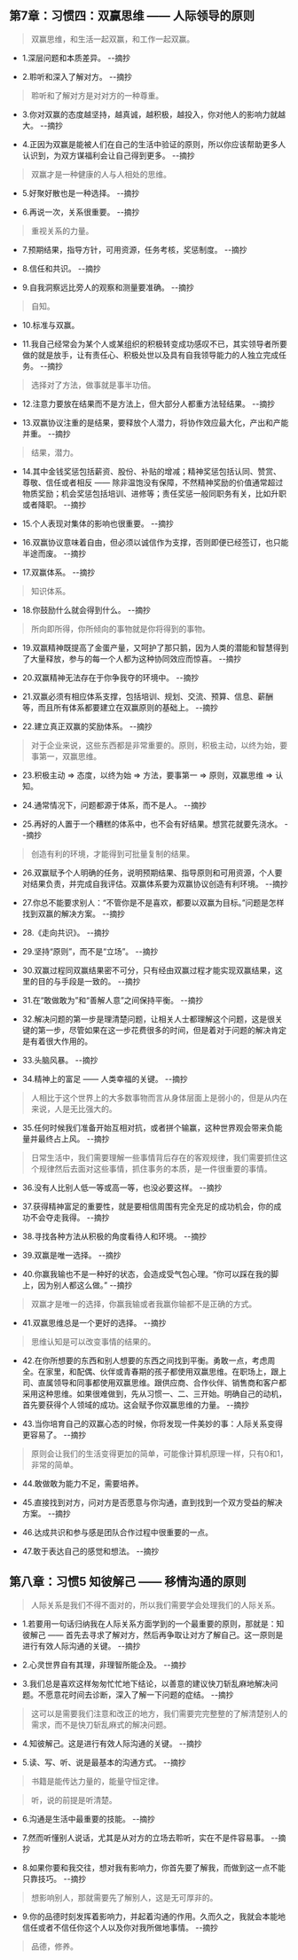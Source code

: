 ## 第7章：习惯四：双赢思维 —— 人际领导的原则

>双赢思维，和生活一起双赢，和工作一起双赢。

- 1.深层问题和本质差异。 --摘抄

- 2.聆听和深入了解对方。 --摘抄

>聆听和了解对方是对对方的一种尊重。

- 3.你对双赢的态度越坚持，越真诚，越积极，越投入，你对他人的影响力就越大。 --摘抄

- 4.正因为双赢是能被人们在自己的生活中验证的原则，所以你应该帮助更多人认识到，为双方谋福利会让自己得到更多。 --摘抄

>双赢才是一种健康的人与人相处的思维。

- 5.好聚好散也是一种选择。 --摘抄

- 6.再说一次，关系很重要。 --摘抄

>重视关系的力量。

- 7.预期结果，指导方针，可用资源，任务考核，奖惩制度。 --摘抄

- 8.信任和共识。 --摘抄

- 9.自我洞察远比旁人的观察和测量要准确。 --摘抄

>自知。

- 10.标准与双赢。

- 11.我自己经常会为某个人或某组织的积极转变成功感叹不已，其实领导者所要做的就是放手，让有责任心、积极处世以及具有自我领导能力的人独立完成任务。 --摘抄

>选择对了方法，做事就是事半功倍。

- 12.注意力要放在结果而不是方法上，但大部分人都重方法轻结果。 --摘抄

- 13.双赢协议注重的是结果，要释放个人潜力，将协作效应最大化，产出和产能并重。 --摘抄

>结果，潜力。

- 14.其中金钱奖惩包括薪资、股份、补贴的增减；精神奖惩包括认同、赞赏、尊敬、信任或者相反 —— 除非温饱没有保障，不然精神奖励的价值通常超过物质奖励；机会奖惩包括培训、进修等；责任奖惩一般同职务有关，比如升职或者降职。 --摘抄

- 15.个人表现对集体的影响也很重要。 --摘抄

- 16.双赢协议意味着自由，但必须以诚信作为支撑，否则即便已经签订，也只能半途而废。 --摘抄

- 17.双赢体系。 --摘抄

>知识体系。

- 18.你鼓励什么就会得到什么。 --摘抄

>所向即所得，你所倾向的事物就是你将得到的事物。

- 19.双赢精神既提高了金蛋产量，又呵护了那只鹅，因为人类的潜能和智慧得到了大量释放，参与的每一个人都为这种协同效应而惊喜。 --摘抄

- 20.双赢精神无法存在于你争我夺的环境中。 --摘抄

- 21.双赢必须有相应体系支撑，包括培训、规划、交流、预算、信息、薪酬等，而且所有体系都要建立在双赢原则的基础上。 --摘抄

- 22.建立真正双赢的奖励体系。 --摘抄

>对于企业来说，这些东西都是非常重要的。原则，积极主动，以终为始，要事第一，双赢思维。

- 23.积极主动 => 态度，以终为始 => 方法，要事第一 => 原则，双赢思维 => 认知。

- 24.通常情况下，问题都源于体系，而不是人。 --摘抄

- 25.再好的人置于一个糟糕的体系中，也不会有好结果。想赏花就要先浇水。 --摘抄

>创造有利的环境，才能得到可批量复制的结果。

- 26.双赢赋予个人明确的任务，说明预期结果、指导原则和可用资源，个人要对结果负责，并完成自我评估。双赢体系要为双赢协议创造有利环境。 --摘抄

- 27.你总不能要求别人：“不管你是不是喜欢，都要以双赢为目标。”问题是怎样找到双赢的解决方案。 --摘抄

- 28.《走向共识》。 --摘抄

- 29.坚持“原则”，而不是“立场”。 --摘抄

- 30.双赢过程同双赢结果密不可分，只有经由双赢过程才能实现双赢结果，这里的目的与手段是一致的。 --摘抄

- 31.在“敢做敢为”和“善解人意”之间保持平衡。 --摘抄

- 32.解决问题的第一步是理清楚问题，让相关人士都理解这个问题，这是很关键的第一步，尽管如果在这一步花费很多的时间，但是着对于问题的解决肯定是有着很大作用的。

- 33.头脑风暴。 --摘抄

- 34.精神上的富足 —— 人类幸福的关键。 --摘抄

>人相比于这个世界上的大多数事物而言从身体层面上是弱小的，但是从内在来说，人是无比强大的。

- 35.任何时候我们准备开始互相对抗，或者拼个输赢，这种世界观会带来负能量并最终占上风。 --摘抄

>日常生活中，我们需要理解一些事情背后存在的客观规律，我们需要抓住这个规律然后去面对这些事情，抓住事务的本质，是一件很重要的事情。

- 36.没有人比别人低一等或高一等，也没必要这样。 --摘抄

- 37.获得精神富足的重要性，就是要相信周围有完全充足的成功机会，你的成功不会夺走我得。 --摘抄

- 38.寻找各种方法从积极的角度看待人和环境。 --摘抄

- 39.双赢是唯一选择。 --摘抄

- 40.你赢我输也不是一种好的状态，会造成受气包心理。“你可以踩在我的脚上，因为别人都这么做。” --摘抄

>双赢才是唯一的选择，你赢我输或者我赢你输都不是正确的方式。

- 41.双赢思维总是一个更好的选择。 --摘抄

>思维认知是可以改变事情的结果的。

- 42.在你所想要的东西和别人想要的东西之间找到平衡。勇敢一点，考虑周全。在家里，和配偶、伙伴或青春期的孩子都使用双赢思维。在职场上，跟上司、直属领导和同事都使用双赢思维。跟供应商、合作伙伴、销售商和客户都采用这种思维。如果很难做到，先从习惯一、二、三开始。明确自己的动机，首先要获得个人领域的成功。这会赋予你双赢思维的力量。 --摘抄

- 43.当你培育自己的双赢心态的时候，你将发现一件美妙的事：人际关系变得更容易了。 --摘抄

>原则会让我们的生活变得更加的简单，可能像计算机原理一样，只有0和1，非常的简单。

- 44.敢做敢为能力不足，需要培养。

- 45.直接找到对方，问对方是否愿意与你沟通，直到找到一个双方受益的解决方案。 --摘抄

- 46.达成共识和参与感是团队合作过程中很重要的一点。

- 47.敢于表达自己的感觉和想法。 --摘抄

## 第八章：习惯5 知彼解己 —— 移情沟通的原则

>人际关系是我们不得不面对的，所以我们需要学会处理我们的人际关系。

- 1.若要用一句话归纳我在人际关系方面学到的一个最重要的原则，那就是：知彼解己 —— 首先去寻求了解对方，然后再争取让对方了解自己。这一原则是进行有效人际沟通的关键。 --摘抄

- 2.心灵世界自有其理，非理智所能企及。 --摘抄

- 3.我们总是喜欢这样匆匆忙忙地下结论，以善意的建议快刀斩乱麻地解决问题。不愿意花时间去诊断，深入了解一下问题的症结。 --摘抄

>这可以是需要我们注意和改正的地方，我们需要完完整整的了解清楚别人的需求，而不是快刀斩乱麻式的解决问题。

- 4.知彼解己。这是进行有效人际沟通的关键。 --摘抄

- 5.读、写、听、说是最基本的沟通方式。 --摘抄

>书籍是能传达力量的，能量守恒定律。

>听，说的前提是听清楚。

- 6.沟通是生活中最重要的技能。 --摘抄

- 7.然而听懂别人说话，尤其是从对方的立场去聆听，实在不是件容易事。 --摘抄

- 8.如果你要和我交往，想对我有影响力，你首先要了解我，而做到这一点不能只靠技巧。 --摘抄

>想影响别人，那就需要先了解别人，这是无可厚非的。

- 9.你的品德时刻发挥着影响力，并起着沟通的作用。久而久之，我就会本能地信任或者不信任你这个人以及你对我所做地事情。 --摘抄

>品德，修养。
